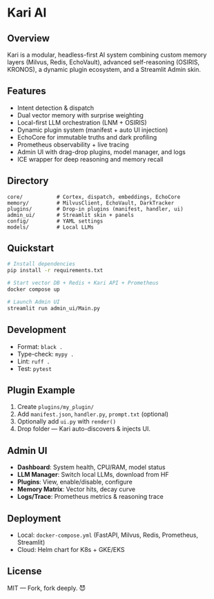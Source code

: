 # Kari AI

## Overview

Kari is a modular, headless-first AI system combining custom memory layers (Milvus, Redis, EchoVault), advanced self-reasoning (OSIRIS, KRONOS), a dynamic plugin ecosystem, and a Streamlit Admin skin.

## Features

* Intent detection & dispatch
* Dual vector memory with surprise weighting
* Local-first LLM orchestration (LNM + OSIRIS)
* Dynamic plugin system (manifest + auto UI injection)
* EchoCore for immutable truths and dark profiling
* Prometheus observability + live tracing
* Admin UI with drag-drop plugins, model manager, and logs
* ICE wrapper for deep reasoning and memory recall

## Directory

```
core/           # Cortex, dispatch, embeddings, EchoCore
memory/         # MilvusClient, EchoVault, DarkTracker
plugins/        # Drop-in plugins (manifest, handler, ui)
admin_ui/       # Streamlit skin + panels
config/         # YAML settings
models/         # Local LLMs
```

## Quickstart

```bash
# Install dependencies
pip install -r requirements.txt

# Start vector DB + Redis + Kari API + Prometheus
docker compose up

# Launch Admin UI
streamlit run admin_ui/Main.py
```

## Development

* Format: `black .`
* Type-check: `mypy .`
* Lint: `ruff .`
* Test: `pytest`

## Plugin Example

1. Create `plugins/my_plugin/`
2. Add `manifest.json`, `handler.py`, `prompt.txt` (optional)
3. Optionally add `ui.py` with `render()`
4. Drop folder — Kari auto-discovers & injects UI.

## Admin UI

* **Dashboard**: System health, CPU/RAM, model status
* **LLM Manager**: Switch local LLMs, download from HF
* **Plugins**: View, enable/disable, configure
* **Memory Matrix**: Vector hits, decay curve
* **Logs/Trace**: Prometheus metrics & reasoning trace

## Deployment

* Local: `docker-compose.yml` (FastAPI, Milvus, Redis, Prometheus, Streamlit)
* Cloud: Helm chart for K8s + GKE/EKS

## License

MIT — Fork, fork deeply. 😈

